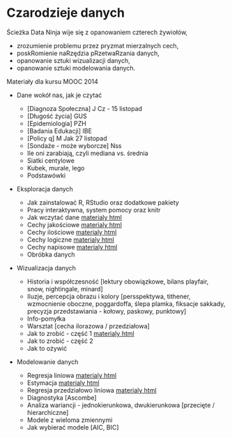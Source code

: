 ﻿Czarodzieje danych
==================

Ścieżka Data Ninja wije się z opanowaniem czterech żywiołów,
- zrozumienie problemu przez pryzmat mierzalnych cech,
- poskRomienie naRzędzia pRzetwaRzania danych,
- opanowanie sztuki wizualizacji danych,
- opanowanie sztuki modelowania danych.



Materiały dla kursu MOOC 2014

+ Dane wokół nas, jak je czytać
  * [Diagnoza Społeczna] J Cz - 15 listopad
  * [Długość życia] GUS
  * [Epidemiologia] PZH
  * [Badania Edukacji] IBE
  * [Policy q] M Jak 27 listopad
  * [Sondaże - może wyborcze] Nss
  * Ile oni zarabiają, czyli mediana vs. średnia
  * Siatki centylowe
  * Kubek, murale, lego
  * Podstawówki


+ Eksploracja danych
  * Jak zainstalować R, RStudio oraz dodatkowe pakiety
  * Pracy interaktywna, system pomocy oraz knitr
  * Jak wczytać dane [materialy html](https://rawgit.com/pbiecek/MOOC/master/przetwarzanie/wczytywanieDanych.html)
  * Cechy jakościowe [materialy html](https://rawgit.com/pbiecek/MOOC/master/przetwarzanie/cechyJakosciowe.html)
  * Cechy ilościowe [materialy html](https://rawgit.com/pbiecek/MOOC/master/przetwarzanie/cechyIlosciowe.html)
  * Cechy logiczne [materialy html](https://rawgit.com/pbiecek/MOOC/master/przetwarzanie/cechyLogiczne.html)
  * Cechy napisowe [materialy html](https://rawgit.com/pbiecek/MOOC/master/przetwarzanie/cechyNapisowe.html)
  * Obróbka danych


+ Wizualizacja danych
  * Historia i współczesność [lektury obowiązkowe, bilans playfair, snow, nightingale, minard]
  * Iluzje, percepcja obrazu i kolory [persspektywa, tithener, wzmocnienie oboczne, poggardoffa, ślepa plamka, fiksacje sakkady, precyzja przedstawiania - kołowy, paskowy, punktowy]
  * Info-pomyłka
  * Warsztat [cecha ilorazowa / przedziałowa]
  * Jak to zrobić - część 1 [materialy html](https://rawgit.com/pbiecek/MOOC/master/wizualizacja/ggplot1.html)
  * Jak to zrobić - część 2
  * Jak to ożywić


+ Modelowanie danych
  * Regresja liniowa  [materialy html](https://rawgit.com/pbiecek/MOOC/master/modelowanie/regresjaProsta.html)
  * Estymacja  [materialy html](https://rawgit.com/pbiecek/MOOC/master/modelowanie/dopasowanieModelu.html)
  * Regresja przedziałowo liniowa  [materialy html](https://rawgit.com/pbiecek/MOOC/master/modelowanie/regresjaMultiplikatywna.html)
  * Diagnostyka [Ascombe]
  * Analiza wariancji - jednokierunkowa, dwukierunkowa [przecięte / hierarchiczne]
  * Modele z wieloma zmiennymi
  * Jak wybierać modele [AIC, BIC]

